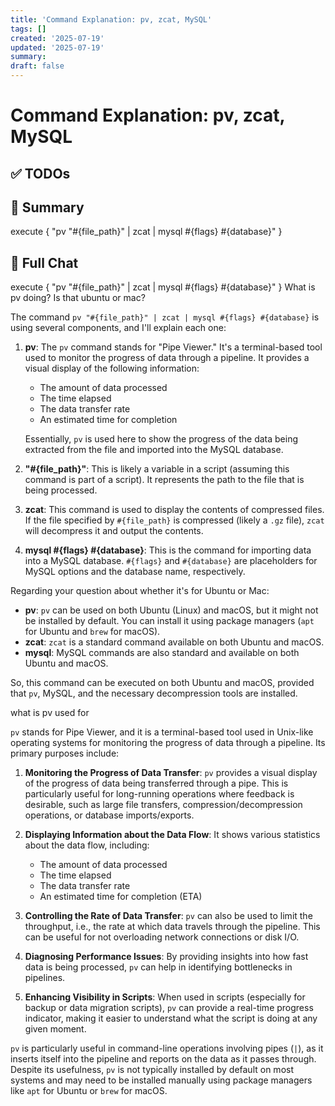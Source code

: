 ```yaml
---
title: 'Command Explanation: pv, zcat, MySQL'
tags: []
created: '2025-07-19'
updated: '2025-07-19'
summary:
draft: false
---
```


# Command Explanation: pv, zcat, MySQL

## ✅ TODOs


## 📌 Summary
execute { "pv \"#{file_path}\" | zcat | mysql #{flags} #{database}" }

## 🧠 Full Chat


execute { "pv \"#{file_path}\" | zcat | mysql #{flags} #{database}" }
What is pv doing? Is that ubuntu or mac?

The command `pv "#{file_path}" | zcat | mysql #{flags} #{database}` is using several components, and I'll explain each one:

1. **pv**: The `pv` command stands for "Pipe Viewer." It's a terminal-based tool used to monitor the progress of data through a pipeline. It provides a visual display of the following information:
   - The amount of data processed
   - The time elapsed
   - The data transfer rate
   - An estimated time for completion

   Essentially, `pv` is used here to show the progress of the data being extracted from the file and imported into the MySQL database.

2. **"#{file_path}"**: This is likely a variable in a script (assuming this command is part of a script). It represents the path to the file that is being processed.

3. **zcat**: This command is used to display the contents of compressed files. If the file specified by `#{file_path}` is compressed (likely a `.gz` file), `zcat` will decompress it and output the contents.

4. **mysql #{flags} #{database}**: This is the command for importing data into a MySQL database. `#{flags}` and `#{database}` are placeholders for MySQL options and the database name, respectively.

Regarding your question about whether it's for Ubuntu or Mac:
- **pv**: `pv` can be used on both Ubuntu (Linux) and macOS, but it might not be installed by default. You can install it using package managers (`apt` for Ubuntu and `brew` for macOS).
- **zcat**: `zcat` is a standard command available on both Ubuntu and macOS.
- **mysql**: MySQL commands are also standard and available on both Ubuntu and macOS.

So, this command can be executed on both Ubuntu and macOS, provided that `pv`, MySQL, and the necessary decompression tools are installed.

what is pv used for

`pv` stands for Pipe Viewer, and it is a terminal-based tool used in Unix-like operating systems for monitoring the progress of data through a pipeline. Its primary purposes include:

1. **Monitoring the Progress of Data Transfer**: `pv` provides a visual display of the progress of data being transferred through a pipe. This is particularly useful for long-running operations where feedback is desirable, such as large file transfers, compression/decompression operations, or database imports/exports.

2. **Displaying Information about the Data Flow**: It shows various statistics about the data flow, including:
   - The amount of data processed
   - The time elapsed
   - The data transfer rate
   - An estimated time for completion (ETA)

3. **Controlling the Rate of Data Transfer**: `pv` can also be used to limit the throughput, i.e., the rate at which data travels through the pipeline. This can be useful for not overloading network connections or disk I/O.

4. **Diagnosing Performance Issues**: By providing insights into how fast data is being processed, `pv` can help in identifying bottlenecks in pipelines.

5. **Enhancing Visibility in Scripts**: When used in scripts (especially for backup or data migration scripts), `pv` can provide a real-time progress indicator, making it easier to understand what the script is doing at any given moment.

`pv` is particularly useful in command-line operations involving pipes (`|`), as it inserts itself into the pipeline and reports on the data as it passes through. Despite its usefulness, `pv` is not typically installed by default on most systems and may need to be installed manually using package managers like `apt` for Ubuntu or `brew` for macOS.